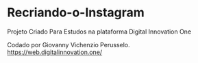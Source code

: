 # Recriando-o-Instagram
Projeto Criado Para Estudos na plataforma Digital Innovation One

Codado por Giovanny Vichenzio Perusselo.
https://web.digitalinnovation.one/
